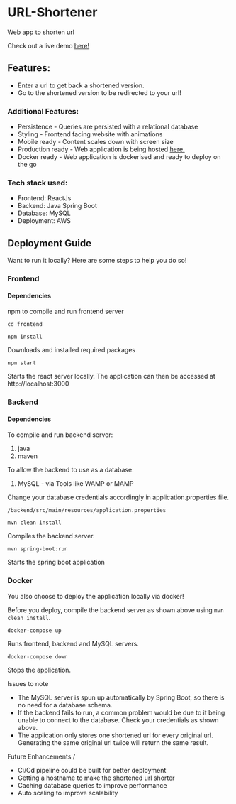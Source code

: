 # URL-Shortener
Web app to shorten url

Check out a live demo [here!](http://13.250.25.22:3000/)

## Features:
* Enter a url to get back a shortened version.
* Go to the shortened version to be redirected to your url!

### Additional Features:
* Persistence - Queries are persisted with a relational database
* Styling - Frontend facing website with animations 
* Mobile ready - Content scales down with screen size
* Production ready - Web application is being hosted [here.](http://13.250.25.22:3000/)
* Docker ready - Web application is dockerised and ready to deploy on the go

### Tech stack used:
* Frontend: ReactJs
* Backend: Java Spring Boot
* Database: MySQL
* Deployment: AWS

## Deployment Guide
Want to run it locally? Here are some steps to help you do so!

### Frontend

#### Dependencies
npm to compile and run frontend server

```shell script
cd frontend 
```

```shell script
npm install 
```
Downloads and installed required packages

```shell script
npm start 
```
Starts the react server locally.
The application can then be accessed at http://localhost:3000

### Backend

#### Dependencies
To compile and run backend server:
1. java
2. maven 

To allow the backend to use as a database:
1. MySQL - via Tools like WAMP or MAMP

Change your database credentials accordingly in application.properties file.

`/backend/src/main/resources/application.properties`

```shell script
mvn clean install
```
Compiles the backend server.

```shell script
mvn spring-boot:run
```
Starts the spring boot application

### Docker
You also choose to deploy the application locally via docker!

Before you deploy, compile the backend server as shown above using `mvn clean install`.

```shell script
docker-compose up
```
Runs frontend, backend and MySQL servers.

```shell script
docker-compose down
```
Stops the application.

Issues to note
* The MySQL server is spun up automatically by Spring Boot, so there is no need for a database schema.
* If the backend fails to run, a common problem would be due to it being unable to connect to the database. Check your credentials as shown above.
* The application only stores one shortened url for every original url. Generating the same original url twice will return the same result.

Future Enhancements / 
* Ci/Cd pipeline could be built for better deployment
* Getting a hostname to make the shortened url shorter
* Caching database queries to improve performance
* Auto scaling to improve scalability
